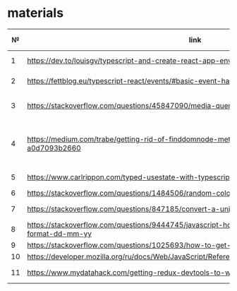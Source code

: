 # materials
| № | link | desc | additional info |
| ---| --- | --- | --- |
| 1 | https://dev.to/louisgv/typescript-and-create-react-app-env-136e | how to deal with react-app-env.d.ts | helped |
| 2 | https://fettblog.eu/typescript-react/events/#basic-event-handling | Typescript event handling | helped |
| 3 | https://stackoverflow.com/questions/45847090/media-queries-in-material-ui-components | Media queries in Material-ui components | |
| 4 | https://medium.com/trabe/getting-rid-of-finddomnode-method-in-your-react-application-a0d7093b2660 | Avoiding "findDOMNode is deprecated in StrictMode" error in console | |
| 5 | https://www.carlrippon.com/typed-usestate-with-typescript/ | definig useState types | |
| 6 | https://stackoverflow.com/questions/1484506/random-color-generator | color generator ||
| 7 | https://stackoverflow.com/questions/847185/convert-a-unix-timestamp-to-time-in-javascript | time convertingfrom darksky api | |
| 8 | https://stackoverflow.com/questions/9444745/javascript-how-to-get-tomorrows-date-in-format-dd-mm-yy | tomorrow day ||
| 9 | https://stackoverflow.com/questions/1025693/how-to-get-next-week-date-in-javascript | day after week | |
| 10 | https://developer.mozilla.org/ru/docs/Web/JavaScript/Reference/Global_Objects/Date/toLocaleString | Data workflow | |
| 11 | https://www.mydatahack.com/getting-redux-devtools-to-work-with-typescript/ | CHROME_DEVTOOLS with Typescrit | |